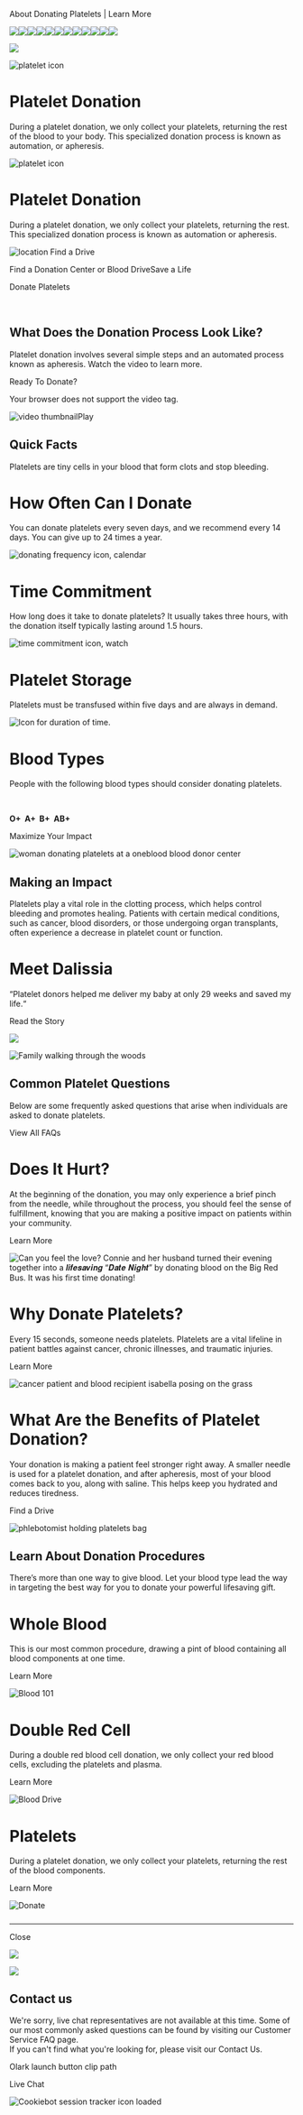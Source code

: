About Donating Platelets | Learn More

![](https://d.adroll.com/cm/b/out?adroll_fpc=57fe2a162d8549eaa46e1bc5852b5df6-1751379858168&flg=1&pv=74572667125.39519&arrfrr=https%3A%2F%2Fwww.oneblood.org%2Fgive-blood%2Fblood-types%2Fplatelet-donation.html&advertisable=4V6SPSUFKVD2LNRWXAR54S)![](https://d.adroll.com/cm/bombora/out?adroll_fpc=57fe2a162d8549eaa46e1bc5852b5df6-1751379858168&flg=1&pv=74572667125.39519&arrfrr=https%3A%2F%2Fwww.oneblood.org%2Fgive-blood%2Fblood-types%2Fplatelet-donation.html&advertisable=4V6SPSUFKVD2LNRWXAR54S)![](https://d.adroll.com/cm/experian/out?adroll_fpc=57fe2a162d8549eaa46e1bc5852b5df6-1751379858168&flg=1&pv=74572667125.39519&arrfrr=https%3A%2F%2Fwww.oneblood.org%2Fgive-blood%2Fblood-types%2Fplatelet-donation.html&advertisable=4V6SPSUFKVD2LNRWXAR54S)![](https://d.adroll.com/cm/g/out?adroll_fpc=57fe2a162d8549eaa46e1bc5852b5df6-1751379858168&flg=1&pv=74572667125.39519&arrfrr=https%3A%2F%2Fwww.oneblood.org%2Fgive-blood%2Fblood-types%2Fplatelet-donation.html&advertisable=4V6SPSUFKVD2LNRWXAR54S)![](https://d.adroll.com/cm/index/out?adroll_fpc=57fe2a162d8549eaa46e1bc5852b5df6-1751379858168&flg=1&pv=74572667125.39519&arrfrr=https%3A%2F%2Fwww.oneblood.org%2Fgive-blood%2Fblood-types%2Fplatelet-donation.html&advertisable=4V6SPSUFKVD2LNRWXAR54S)![](https://d.adroll.com/cm/n/out?adroll_fpc=57fe2a162d8549eaa46e1bc5852b5df6-1751379858168&flg=1&pv=74572667125.39519&arrfrr=https%3A%2F%2Fwww.oneblood.org%2Fgive-blood%2Fblood-types%2Fplatelet-donation.html&advertisable=4V6SPSUFKVD2LNRWXAR54S)![](https://d.adroll.com/cm/o/out?adroll_fpc=57fe2a162d8549eaa46e1bc5852b5df6-1751379858168&flg=1&pv=74572667125.39519&arrfrr=https%3A%2F%2Fwww.oneblood.org%2Fgive-blood%2Fblood-types%2Fplatelet-donation.html&advertisable=4V6SPSUFKVD2LNRWXAR54S)![](https://d.adroll.com/cm/outbrain/out?adroll_fpc=57fe2a162d8549eaa46e1bc5852b5df6-1751379858168&flg=1&pv=74572667125.39519&arrfrr=https%3A%2F%2Fwww.oneblood.org%2Fgive-blood%2Fblood-types%2Fplatelet-donation.html&advertisable=4V6SPSUFKVD2LNRWXAR54S)![](https://d.adroll.com/cm/pubmatic/out?adroll_fpc=57fe2a162d8549eaa46e1bc5852b5df6-1751379858168&flg=1&pv=74572667125.39519&arrfrr=https%3A%2F%2Fwww.oneblood.org%2Fgive-blood%2Fblood-types%2Fplatelet-donation.html&advertisable=4V6SPSUFKVD2LNRWXAR54S)![](https://d.adroll.com/cm/taboola/out?adroll_fpc=57fe2a162d8549eaa46e1bc5852b5df6-1751379858168&flg=1&pv=74572667125.39519&arrfrr=https%3A%2F%2Fwww.oneblood.org%2Fgive-blood%2Fblood-types%2Fplatelet-donation.html&advertisable=4V6SPSUFKVD2LNRWXAR54S)![](https://d.adroll.com/cm/triplelift/out?adroll_fpc=57fe2a162d8549eaa46e1bc5852b5df6-1751379858168&flg=1&pv=74572667125.39519&arrfrr=https%3A%2F%2Fwww.oneblood.org%2Fgive-blood%2Fblood-types%2Fplatelet-donation.html&advertisable=4V6SPSUFKVD2LNRWXAR54S)![](https://d.adroll.com/cm/x/out?adroll_fpc=57fe2a162d8549eaa46e1bc5852b5df6-1751379858168&flg=1&pv=74572667125.39519&arrfrr=https%3A%2F%2Fwww.oneblood.org%2Fgive-blood%2Fblood-types%2Fplatelet-donation.html&advertisable=4V6SPSUFKVD2LNRWXAR54S)

![](https://x.adroll.com/attribution/trigger?fpc=57fe2a162d8549eaa46e1bc5852b5df6&advertisable_eid=4V6SPSUFKVD2LNRWXAR54S&conversion_type=PageView&conversion_value=0.0&currency=USC&flg=1&pv=74572667125.39519&arrfrr=https%3A%2F%2Fwww.oneblood.org%2Fgive-blood%2Fblood-types%2Fplatelet-donation.html)

![platelet icon](https://oneblood.scene7.com/is/content/oneblood/icon-platelet?ts=1729697135161&$IconSmall$&dpr=off)

# Platelet Donation

During a platelet donation, we only collect your platelets, returning the rest of the blood to your body. This specialized donation process is known as automation, or apheresis.

![platelet icon](https://oneblood.scene7.com/is/content/oneblood/icon-platelet?ts=1729697135161&$IconSmall$&dpr=off)

# Platelet Donation

During a platelet donation, we only collect your platelets, returning the rest. This specialized donation process is known as automation or apheresis.

 ![location](/etc.clientlibs/oneblood/clientlibs/clientlib-site/resources/images/Location-red.svg)  Find a Drive

Find a Donation Center or Blood DriveSave a Life

Donate Platelets

 

## What Does the Donation Process Look Like?

Platelet donation involves several simple steps and an automated process known as apheresis. Watch the video to learn more. 

 Ready To Donate? 

  Your browser does not support the video tag.

![video thumbnail](/content/dam/oneblood/graphics/video-covers/video-platelets-process.jpg)Play

## Quick Facts

Platelets are tiny cells in your blood that form clots and stop bleeding.

# How Often Can I Donate

You can donate platelets every seven days, and we recommend every 14 days. You can give up to 24 times a year.  

![donating frequency icon, calendar](https://oneblood.scene7.com/is/content/oneblood/icon-quick-fact-donation-frequency?ts=1729697138941&$IconSmall$&dpr=off)

# Time Commitment

How long does it take to donate platelets? It usually takes three hours, with the donation itself typically lasting around 1.5 hours.  

![time commitment icon, watch](https://oneblood.scene7.com/is/content/oneblood/icon-quick-fact-time-commitment?ts=1729697136890&$IconSmall$&dpr=off)

# Platelet Storage

Platelets must be transfused within five days and are always in demand.  

![Icon for duration of time.](https://oneblood.scene7.com/is/content/oneblood/icon-quick-fact-shelf-life?ts=1729697135947&$IconSmall$&dpr=off)

# Blood Types

People with the following blood types should consider donating platelets.

 

**O+  A+  B+  AB+** 

Maximize Your Impact

![woman donating platelets at a oneblood blood donor center](https://oneblood.scene7.com/is/image/oneblood/platelet-donor-8221-1920px%3AMedium?ts=1729696839346&dpr=off)

## Making an Impact

Platelets play a vital role in the clotting process, which helps control bleeding and promotes healing. Patients with certain medical conditions, such as cancer, blood disorders, or those undergoing organ transplants, often experience a decrease in platelet count or function. 

# Meet Dalissia

“Platelet donors helped me deliver my baby at only 29 weeks and saved my life.“

Read the Story

 ![](/content/dam/oneblood/marketing/stories/share-your-story/donor-and-recipient/dalissia-cbcc-11-MOB3.jpg)

![Family walking through the woods](https://oneblood.scene7.com/is/image/oneblood/dalissia-cbcc-11-NEW?qlt=82&ts=1729697059646&dpr=off)

## Common Platelet Questions

Below are some frequently asked questions that arise when individuals are asked to donate platelets.

 View All FAQs 

# Does It Hurt?

At the beginning of the donation, you may only experience a brief pinch from the needle, while throughout the process, you should feel the sense of fulfillment, knowing that you are making a positive impact on patients within your community.

Learn More

![Can you feel the love?
Connie and her husband turned their evening together into a 𝒍𝒊𝒇𝒆𝒔𝒂𝒗𝒊𝒏𝒈 “𝑫𝒂𝒕𝒆 𝑵𝒊𝒈𝒉𝒕” by donating blood on the Big Red Bus. It was his first time donating!](https://oneblood.scene7.com/is/image/oneblood/donors-heart-hands-fb-664838?qlt=82&ts=1729696577793&$HomepageCard-LR$&dpr=off)

# Why Donate Platelets?

Every 15 seconds, someone needs platelets. Platelets are a vital lifeline in patient battles against cancer, chronic illnesses, and traumatic injuries.

Learn More

![cancer patient and blood recipient isabella posing on the grass](https://oneblood.scene7.com/is/image/oneblood/IsabellaSantos-pink-1920px%3AHP-Teaser-420x48--DESK-?ts=1729696919624&dpr=off)

# What Are the Benefits of Platelet Donation?

Your donation is making a patient feel stronger right away. A smaller needle is used for a platelet donation, and after apheresis, most of your blood comes back to you, along with saline. This helps keep you hydrated and reduces tiredness.

Find a Drive

![phlebotomist holding platelets bag](https://oneblood.scene7.com/is/image/oneblood/platelet-holding-bag-8349-1920px%3AHP-Teaser-420x48--DESK-?ts=1729696921502&dpr=off)

## Learn About Donation Procedures

There’s more than one way to give blood. Let your blood type lead the way in targeting the best way for you to donate your powerful lifesaving gift.

# Whole Blood

This is our most common procedure, drawing a pint of blood containing all blood components at one time.

Learn More

![Blood 101](https://oneblood.scene7.com/is/content/oneblood/icon-whole-blood?ts=1729697137943&$IconSmall$&dpr=off)

# Double Red Cell

During a double red blood cell donation, we only collect your red blood cells, excluding the platelets and plasma.

Learn More

![Blood Drive](https://oneblood.scene7.com/is/content/oneblood/icon-double-red?ts=1729697135365&$IconSmall$&dpr=off)

# Platelets

During a platelet donation, we only collect your platelets, returning the rest of the blood components.

Learn More

![Donate](https://oneblood.scene7.com/is/content/oneblood/icon-platelet?ts=1729697135161&$IconSmall$&dpr=off)

##### 

* * *

 Close 

![](https://data.adxcel-ec2.com/pixel/?ad_log=referer&action=content&pixid=d42d7a50-8720-4af0-92e9-eaef21550808)

![](https://bat.bing.com/action/0?ti=56352197&tm=al001&Ver=2&mid=c74a70e9-007c-4ec7-90bd-3e3b31cbf8e5&bo=2&sid=1dfd4780568211f0abda19b1576077ab&vid=1dfd4ca0568211f0b61a297b467cf0ae&vids=0&msclkid=N&uach=pv%3D19.0.0&pi=918639831&lg=en-US&sw=1536&sh=864&sc=24&nwd=1&tl=About%20Donating%20Platelets%20%7C%20Learn%20More&p=https%3A%2F%2Fwww.oneblood.org%2Fgive-blood%2Fblood-types%2Fplatelet-donation.html&r=&lt=434&pt=1751380959720,,,,,10,10,10,10,10,,13,194,196,197,400,401,434,,,&pn=0,0&mtp=1&evt=pageLoad&sv=1&asc=G&cdb=AQIT&rn=118139)

## Contact us

We're sorry, live chat representatives are not available at this time. Some of our most commonly asked questions can be found by visiting our Customer Service FAQ page.  
If you can't find what you're looking for, please visit our Contact Us.

Olark launch button clip path

Live Chat

![Cookiebot session tracker icon loaded](https://imgsct.cookiebot.com/1.gif?dgi=0f23623f-34b4-4ae5-a0d0-3e3fc93fef65)